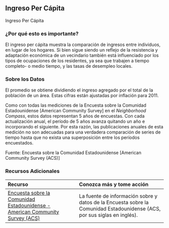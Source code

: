 ## Ingreso Per Cápita
Ingreso Per Cápita

### ¿Por qué esto es importante?
El ingreso per cápita muestra la comparación de ingresos entre individuos, en lugar de los hogares. Si bien sigue siendo un reflejo de la resistencia y adaptación económica de un vecindario también está influenciado por los tipos de ocupaciones de los residentes, ya sea que trabajen a tiempo completo- o medio tiempo, y las tasas de desempleo locales.

### Sobre los Datos
El promedio se obtiene dividiendo el ingreso agregado por el total de la población de un área. Estas cifras están ajustadas por inflación para 2011. 

Como con todas las mediciones de la Encuesta sobre la Comunidad Estadounidense \[American Community Survey] en el <i>Neighborhood Compass</i>, estos datos representan 5 años de encuestas. Con cada actualización anual, el período de 5 años avanza quitando un año e incorporando el siguiente. Por esta razón, las publicaciones anuales de esta medición no son adecuadas para una verdadera comparación de series de tiempo hasta que no exista una superposición entre los períodos encuestados.

Fuente: Encuesta sobre la Comunidad Estadounidense \[American Community Survey (ACS)] 

### Recursos Adicionales

|Recurso | Conozca más y tome acción |
|:--- | :--- |
|[Encuesta sobre la Comunidad Estadounidense - American Community Survey (ACS)](https://www2.census.gov/programs-surveys/acs/main/language_brochures/ACS_QandA_SPA_18.pdf?#) | La fuente de información sobre y datos de la Encuesta sobre la Comunidad Estadounidense (ACS, por sus siglas en inglés).